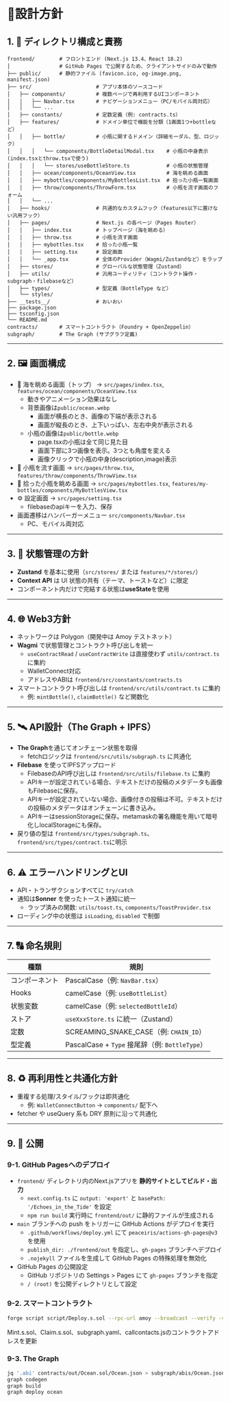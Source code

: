 # 📐設計方針

## 1. 📁 ディレクトリ構成と責務

```
frontend/        # フロントエンド (Next.js 13.4、React 18.2)
│                # GitHub Pages で公開するため、クライアントサイドのみで動作
├── public/      # 静的ファイル (favicon.ico, og-image.png, manifest.json)
├── src/                     # アプリ本体のソースコード
│   ├── components/          # 複数ページで再利用するUIコンポーネント
│   │   ├── Navbar.tsx       # ナビゲーションメニュー（PC/モバイル両対応）
│   │   └── ...
│   ├── constants/           # 定数定義（例: contracts.ts）
│   ├── features/            # ドメイン単位で機能を分類（1画面1つ+bottleなど）
│   │   ├── bottle/          # 小瓶に関するドメイン（詳細モーダル、型、ロジック）
│   │   │   └── components/BottleDetailModal.tsx    # 小瓶の中身表示(index.tsxとthrow.tsxで使う)
│   │   │   └── stores/useBottleStore.ts            # 小瓶の状態管理
│   │   ├── ocean/components/OceanView.tsx          # 海を眺める画面
│   │   ├── mybottles/components/MyBottlesList.tsx  # 拾った小瓶一覧画面
│   │   ├── throw/components/ThrowForm.tsx          # 小瓶を流す画面のフォーム
│   │   └── ...
│   ├── hooks/               # 共通的なカスタムフック（features以下に置けない汎用フック）
│   ├── pages/               # Next.js の各ページ（Pages Router）
│   │   ├── index.tsx        # トップページ（海を眺める）
│   │   ├── throw.tsx        # 小瓶を流す画面
│   │   ├── mybottles.tsx    # 拾った小瓶一覧
│   │   ├── setting.tsx      # 設定画面
│   │   └── _app.tsx         # 全体のProvider（Wagmi/Zustandなど）をラップ
│   ├── stores/              # グローバルな状態管理（Zustand）
│   ├── utils/               # 汎用ユーティリティ（コントラクト操作・subgraph・filebaseなど）
│   ├── types/               # 型定義（BottleType など）
│   └── styles/
├── __tests__/               # おいおい
├── package.json
├── tsconfig.json
└── README.md
contracts/       # スマートコントラクト（Foundry + OpenZeppelin）
subgraph/        # The Graph (サブグラフ定義)

```

---

## 2. 🖼️ 画面構成

- 🌊 海を眺める画面（トップ） → `src/pages/index.tsx`, `features/ocean/components/OceanView.tsx`
    - 動きやアニメーション効果はなし
    - 背景画像は`public/ocean.webp`
        - 画面が横長のとき、画像の下端が表示される
        - 画面が縦長のとき、上下いっぱい、左右中央が表示される
    - 小瓶の画像は`public/bottle.webp`
        - page.tsxの小瓶は全て同じ見た目
        - 画面下部に3つ画像を表示。3つとも角度を変える
        - 画像クリックで小瓶の中身(description,image)表示
- 📝 小瓶を流す画面 → `src/pages/throw.tsx`, `features/throw/components/ThrowView.tsx`
- 📜 拾った小瓶を眺める画面 → `src/pages/mybottles.tsx`, `features/my-bottles/components/MyBottlesView.tsx`
- ⚙️ 設定画面 → `src/pages/setting.tsx`
    - filebaseのapiキーを入力、保存
- 画面遷移はハンバーガーメニュー `src/components/Navbar.tsx`
    - PC、モバイル両対応

---

## 3. 🧠 状態管理の方針

- **Zustand** を基本に使用（`src/stores/` または `features/*/stores/`）
- **Context API** は UI 状態の共有（テーマ、トーストなど）に限定
- コンポーネント内だけで完結する状態は**useState**を使用

---

## 4. 🌐 Web3方針

- ネットワークは Polygon（開発中は Amoy テストネット）
- **Wagmi** で状態管理とコントラクト呼び出しを統一
    - `useContractRead` / `useContractWrite` は直接使わず `utils/contract.ts` に集約
    - WalletConnect対応
    - アドレスやABIは `frontend/src/constants/contracts.ts`
- スマートコントラクト呼び出しは `frontend/src/utils/contract.ts` に集約
    - 例: `mintBottle()`, `claimBottle()` など関数化

---

## 5. 🛰️ API設計（The Graph + IPFS）

- **The Graph**を通じてオンチェーン状態を取得
    - fetchロジックは `frontend/src/utils/subgraph.ts` に共通化
- **Filebase** を使ってIPFSアップロード
    - FilebaseのAPI呼び出しは `frontend/src/utils/filebase.ts` に集約
    - APIキーが設定されている場合、テキストだけの投稿のメタデータも画像もFilebaseに保存。
    - APIキーが設定されていない場合、画像付きの投稿は不可。テキストだけの投稿のメタデータはオンチェーンに書き込み。
    - APIキーはsessionStorageに保存。metamaskの署名機能を用いて暗号化しlocalStorageにも保存。
- 戻り値の型は `frontend/src/types/subgraph.ts`、`frontend/src/types/contract.ts`に明示

---

## 6. ⚠️ エラーハンドリングとUI

- API・トランザクションすべてに `try/catch`
- 通知は**Sonner** を使ったトースト通知に統一
    - ラップ済みの関数: `utils/toast.ts`, `components/ToastProvider.tsx`
- ローディング中の状態は `isLoading`, `disabled` で制御

---

## 7. 🔠 命名規則

| 種類 | 規則 |
| --- | --- |
| コンポーネント | PascalCase（例: `NavBar.tsx`） |
| Hooks | camelCase（例: `useBottleList`） |
| 状態変数 | camelCase（例: `selectedBottleId`） |
| ストア | `useXxxStore.ts` に統一（Zustand） |
| 定数 | SCREAMING_SNAKE_CASE（例: `CHAIN_ID`） |
| 型定義 | PascalCase + `Type` 接尾辞（例: `BottleType`） |

---

## 8. ♻️ 再利用性と共通化方針

- 重複する処理/スタイル/フックは即共通化
    - 例: `WalletConnectButton` → `components/` 配下へ
- fetcher や useQuery 系も DRY 原則に沿って共通化

---

## 9. 🚀 公開

### 9-1. GitHub Pagesへのデプロイ

- `frontend/` ディレクトリ内のNext.jsアプリを **静的サイトとしてビルド・出力**
    - `next.config.ts` に `output: 'export'` と `basePath: '/Echoes_in_the_Tide'` を設定
    - `npm run build` 実行時に `frontend/out/` に静的ファイルが生成される
- `main` ブランチへの push をトリガーに GitHub Actions がデプロイを実行
    - `.github/workflows/deploy.yml` にて `peaceiris/actions-gh-pages@v3` を使用
    - `publish_dir: ./frontend/out` を指定し、`gh-pages` ブランチへデプロイ
    - `.nojekyll` ファイルを生成して GitHub Pages の特殊処理を無効化
- GitHub Pages の公開設定
    - GitHub リポジトリの Settings > Pages にて `gh-pages` ブランチを指定
    - `/ (root)` を公開ディレクトリとして設定

### 9-2. スマートコントラクト

```bash
forge script script/Deploy.s.sol --rpc-url amoy --broadcast --verify -vvvv
```

Mint.s.sol、Claim.s.sol、subgraph.yaml、callcontacts.jsのコントラクトアドレスを更新

### 9-3. **The Graph**

```bash
jq '.abi' contracts/out/Ocean.sol/Ocean.json > subgraph/abis/Ocean.json
graph codegen
graph build
graph deploy ocean
```
